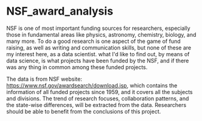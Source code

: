 # NSF_award_analysis

NSF is one of most important funding sources for researchers, especially those in fundamental areas like physics, astronomy, chemistry, biology, and many more. To do a good research is one aspect of the game of fund raising, as well as writing and communication skills, but none of these are my interest here, as a data scientist. what I'd like to find out, by means of data science, is what projects have been funded by the NSF, and if there was any thing in common among these funded projects. 

The data is from NSF website: https://www.nsf.gov/awardsearch/download.jsp, which contains the information of all funded projects since 1959, and it covers all the subjects and divisions. The trend of research focuses, collaboration patterns, and the state-wise differences, will be extracted from the data. Researchers should be able to benefit from the conclusions of this project.
